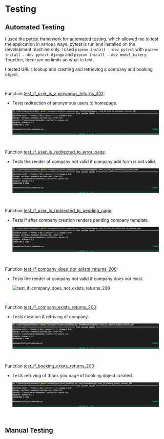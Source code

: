 # Testing

## Automated Testing

I used the pytest framework for automated testing, which allowed me to test the application in various ways. pytest is run and installed on the development machine only. I used `pipenv install --dev pytest` with `pipenv install --dev pytest-django` and `pipenv install --dev model_bakery`. Together, there are no limits on what to test.

I tested URL's lookup and creating and retrieving a company and booking object.

<br>

Function [test_if_user_is_anonymous_returns_302](https://github.com/MTraveller/bookable/blob/6cc2f1afa470b110f850bcf89820cc8d9a56ab15/baseapp/tests/test_companies.py#L18):

-   Tests redirection of anonymous users to homepage.

    ![test_if_user_is_anonymous_returns_302](./docs/tests/automated_tests/test_if_user_is_anonymous_returns_302.jpg)

<br>

Function [test_if_user_is_redirected_to_error_page](https://github.com/MTraveller/bookable/blob/6cc2f1afa470b110f850bcf89820cc8d9a56ab15/baseapp/tests/test_companies.py#L27):

-   Tests the render of company not valid if company add form is not valid.

    ![test_if_user_is_redirected_to_error_page](./docs/tests/automated_tests/test_if_user_is_redirected_to_error_page.jpg)

<br>

Function [test_if_user_is_redirected_to_pending_page](https://github.com/MTraveller/bookable/blob/6cc2f1afa470b110f850bcf89820cc8d9a56ab15/baseapp/tests/test_companies.py#L42):

-   Tests if after company creation renders pending company template.

    ![test_if_user_is_redirected_to_pending_page](./docs/tests/automated_tests/test_if_user_is_redirected_to_pending_page.jpg)

<br>

Function [test_if_company_does_not_exists_returns_200](https://github.com/MTraveller/bookable/blob/837ba4cf60ba1eaedc86eb192513aa7af6f5d9c0/baseapp/tests/test_bookings.py#L13):

-   Tests the render of company not valid if company does not exist.

    ![test_if_company_does_not_exists_returns_200](./docs/tests/automated_tests/)

<br>

Function [test_if_company_exists_returns_200](https://github.com/MTraveller/bookable/blob/b3d09bf4067b0afe95040c047db16ad21d5a4a95/baseapp/tests/test_bookings.py#L21):

-   Tests creation & retriving of company.

    ![test_if_company_exists_returns_200](./docs/tests/automated_tests/test_if_company_exists_returns_200.jpg)

<br>

Function [test_if_booking_exists_returns_200](https://github.com/MTraveller/bookable/blob/b3d09bf4067b0afe95040c047db16ad21d5a4a95/baseapp/tests/test_bookings.py#L42):

-   Tests retriving of thank you page of booking object created.

    ![test_if_booking_exists_returns_200](./docs/tests/automated_tests/test_if_booking_exists_returns_200.jpg)

<br>

## Manual Testing



